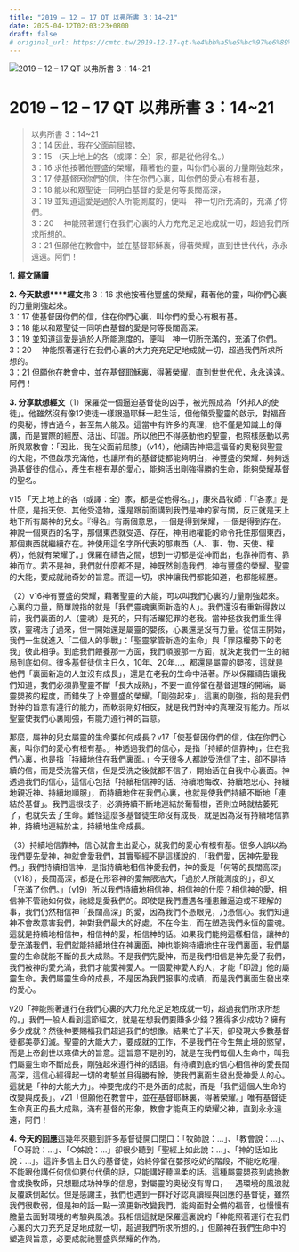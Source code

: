 ```yaml
---
title: "2019 – 12 – 17 QT 以弗所書 3：14~21"
date: 2025-04-12T02:03:23+0800
draft: false
# original_url: https://cmtc.tw/2019-12-17-qt-%e4%bb%a5%e5%bc%97%e6%89%80%e6%9b%b8-3%ef%bc%9a1421
---
```


![2019 – 12 – 17 QT 以弗所書 3：14\~21](/images/qt.jpg   "2019 – 12 – 17 QT 以弗所書 3：14\~21")

# 2019 – 12 – 17 QT 以弗所書 3：14\~21

> 以弗所書 3：14\~21  
> 3：14 因此，我在父面前屈膝，  
> 3：15 （天上地上的各（或譯：全）家，都是從他得名。）  
> 3：16 求他按著他豐盛的榮耀，藉著他的靈，叫你們心裏的力量剛強起來，  
> 3：17 使基督因你們的信，住在你們心裏，叫你們的愛心有根有基，  
> 3：18 能以和眾聖徒一同明白基督的愛是何等長闊高深，  
> 3：19 並知道這愛是過於人所能測度的，便叫　神一切所充滿的，充滿了你們。  
> 3：20 　神能照著運行在我們心裏的大力充充足足地成就一切，超過我們所求所想的。  
> 3：21 但願他在教會中，並在基督耶穌裏，得著榮耀，直到世世代代，永永遠遠。阿們！

**1.** **經文誦讀**

**2. 今天默想****經文**弗 3：16 求他按著他豐盛的榮耀，藉著他的靈，叫你們心裏的力量剛強起來。  
3：17 使基督因你們的信，住在你們心裏，叫你們的愛心有根有基。  
3：18 能以和眾聖徒一同明白基督的愛是何等長闊高深。  
3：19 並知道這愛是過於人所能測度的，便叫　神一切所充滿的，充滿了你們。  
3：20 　神能照著運行在我們心裏的大力充充足足地成就一切，超過我們所求所想的。  
3：21 但願他在教會中，並在基督耶穌裏，得著榮耀，直到世世代代，永永遠遠。阿們！

**3. 分享默想經文**（1）保羅從一個逼迫基督徒的凶手，被光照成為「外邦人的使徒」。他雖然沒有像12使徒一樣跟過耶穌一起生活，但他領受聖靈的啟示，對福音的奧秘，博古通今，甚至無人能及。這當中有許多的真理，他不僅是知識上的傳講，而是實際的經歷、活出、印證。所以他巴不得感動他的聖靈，也照樣感動以弗所與眾教會：「因此，我在父面前屈膝」（v14），他禱告神把這福音的奧秘與聖靈的大能，不但啟示充滿他，也讓所有的基督徒都能夠明白，神豐盛的榮耀．夠夠透過基督徒的信心，產生有根有基的愛心，能夠活出剛強得勝的生命，能夠榮耀基督的聖名。

v15 「天上地上的各（或譯：全）家，都是從他得名。」，康來昌牧師：「『各家』是什麼，是指天使、其他受造物，還是跟前面講到我們是神的家有關，反正就是天上地下所有屬神的兒女。『得名』有兩個意思，一個是得到榮耀，一個是得到存在。神說一個東西的名字，那個東西就受造、存在，神用祂權能的命令托住那個東西，那個東西就繼續存在。神使用這名字所代表的那東西（人、事、物、天使、權柄），他就有榮耀了。」保羅在禱告之間，想到一切都是從神而出，也靠神而有、靠神而立。若不是神，我們就什麼都不是，神既然創造我們，神有豐盛的榮耀、聖靈的大能，要成就祂奇妙的旨意。而這一切，求神讓我們都能知道，也都能經歷。

（2）v16神有豐盛的榮耀，藉著聖靈的大能，可以叫我們心裏的力量剛強起來。心裏的力量，簡單說指的就是「我們靈魂裏面新造的人」。我們還沒有重新得救以前，我們裏面的人（靈魂）是死的，只有活躍犯罪的老我。當神拯救我們重生得救，靈魂活了過來，但一開始還是屬靈的嬰孩，心裏還是沒有力量。從信主開始，我們一生就進入「二個人的爭戰」：「聖靈掌管新造的生命」與「罪惡權勢下的老我」彼此相爭。到底我們餵養那一方面，我們順服那一方面，就決定我們一生的結局到底如何。很多基督徒信主日久，10年、20年…，都還是屬靈的嬰孩，這就是他們「裏面新造的人並沒有成長」，還是在老我的生命中活著。所以保羅禱告讓我們知道，我們必須靠聖靈不斷「長大成熟」，不要一直停留在基督道理的開端，屬靈嬰孩的程度，而錯失了上帝豐盛的榮耀。「剛強起來」，這裏的剛強，指的是我們對神的旨意有遵行的能力，而軟弱剛好相反，就是我們對神的真理沒有能力。所以聖靈使我們心裏剛強，有能力遵行神的旨意。

那麼，屬神的兒女屬靈的生命要如何成長？v17「使基督因你們的信，住在你們心裏，叫你們的愛心有根有基。」神透過我們的信心，是指「持續的信靠神」，住在我們心裏，也是指「持續地住在我們裏面。」今天很多人都說受洗信了主，卻不是持續的信，而是受洗當天信，但是受洗之後就都不信了，開始活在自我中心裏面。神透過我們的信心，這信心包括「持續相信神的話、持續地悔改、持續地忠心、持續地親近神、持續地順服」，而持續地住在我們心裏，也就是使我們持續不斷地「連結於基督」。我們這根枝子，必須持續不斷地連結於葡萄樹，否則立時就枯萎死了，也就失去了生命。難怪這麼多基督徒生命沒有成長，就是因為沒有持續地信靠神，持續地連結於主，持續地生命成長。

（3）持續地信靠神，信心就會生出愛心，就我們的愛心有根有基。很多人誤以為我們要先愛神，神就會愛我們，其實聖經不是這樣說的，「我們愛，因神先愛我們。」我們持續相信神，是指持續地相信神愛我們，神的愛是「何等的長闊高深」（v18），長闊高深，都是在形容神的愛無限浩大，「過於人所能測度的」，卻又「充滿了你們。」（v19）所以我們持續地相信神，相信神的什麼？相信神的愛，相信神不管祂如何做，祂總是愛我們的。即使是我們遭遇各種患難逼迫或不理解的事，我們仍然相信神「長闊高深」的愛，因為我們不憑眼見，乃憑信心。我們知道神不會故意害我們，神對我們最大的好處，不在今生，而在塑造我們永恆的靈魂。這就是持續地相信神，相信神的愛，相信神的話。如果我們能夠這樣相信，讓神的愛充滿我們，我們就能持續地住在神裏面，神也能夠持續地住在我們裏面，我們屬靈的生命就能不斷的長大成熟。不是我們先愛神，而是我們相信是神先愛了我們，我們被神的愛充滿，我們才能愛神愛人。一個愛神愛人的人，才能「印證」他的屬靈生命。我們屬靈生命的成長，不是因為我們服事的成績，而是我們裏面生發出來的愛心。

v20「神能照著運行在我們心裏的大力充充足足地成就一切，超過我們所求所想的。」我們一般人看到這節經文，就是在想我們要賺多少錢？獲得多少成功？擁有多少成就？然後神要賜福我們超過我們的想像。結果忙了半天，卻發現大多數基督徒都美夢幻滅。聖靈的大能大力，要成就的工作，不是我們在今生無止境的慾望，而是上帝創世以來偉大的旨意。這旨意不是別的，就是在我們每個人生命中，叫我們屬靈生命不斷成長，剛強起來遵行神的話語。有持續到底的信心相信神的愛長闊高深，這信心經得起一切的考驗並且得勝有餘，使我們裏面生發出愛神愛人的心。這就是「神的大能大力」。神要完成的不是外面的成就，而是「我們這個人生命的改變與成長」。v21「但願他在教會中，並在基督耶穌裏，得著榮耀。」唯有基督徒生命真正的長大成熟，滿有基督的形象，教會才能真正的榮耀父神，直到永永遠遠，阿們！

**4. 今天的回應**這幾年來聽到許多基督徒開口閉口：「牧師說：…」、「教會說：…」、「○哥說：…」、「○姊說：…」卻很少聽到「聖經上如此說：…」、「神的話如此說：…」。這許多信主日久的基督徒，始終停留在嬰孩吃奶的階段，不能吃乾糧，不能跟他講任何信仰要付代價的話，只能講好聽溫柔的話。這種屬靈嬰孩到處換教會或換牧師，只想聽成功神學的信息，對屬靈的奧秘沒有胃口，一遇環境的風浪就反覆跌倒起伏。但是感謝主，我們也遇到一群好好認真讀經與回應的基督徒，雖然我們很軟弱，但是神的話一點一滴更新改變我們，能夠面對全備的福音，也慢慢有膽量去面對環境的考驗與風浪。我相信這就是保羅這裏說的「神能照著運行在我們心裏的大力充充足足地成就一切，超過我們所求所想的。」但願神在我們生命中的塑造與旨意，必要成就祂豐盛與榮耀的作為。